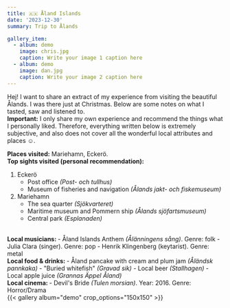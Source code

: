 ```yaml
---
title: 🇦🇽 Åland Islands 
date: '2023-12-30'
summary: Trip to Ålands

gallery_item:
  - album: demo
    image: chris.jpg
    caption: Write your image 1 caption here
  - album: demo
    image: dan.jpg
    caption: Write your image 2 caption here 
---
```

Hej! I want to share an extract of my experience from visiting the beautiful Ålands. I was there just at Christmas. Below are some notes on what I tasted, saw and listened to.<br>
<b>Important:</b> I only share my own experience and recommend the things what I personally liked. Therefore, everything written below is extremely subjective, and also does not cover all the wonderful local attributes and places ☺️.

<b>Places visited:</b> Mariehamn, Eckerö.<br>
<b>Top sights visited (personal recommendation): </b>
1. Eckerö
    - Post office <i>(Post- och tullhus)</i>
    - Museum of fisheries and navigation <i>(Ålands jakt- och fiskemuseum)</i>
2. Mariehamn
    - The sea quarter <i>(Sjökvarteret)</i>
    - Maritime museum and Pommern ship <i>(Ålands sjöfartsmuseum)</i>
    - Central park <i>(Esplanaden)</i>
<br>
<b>Local musicians: </b>
- Åland Islands Anthem <i>(Ålänningens sång)</i>. Genre: folk 
- Julia Clara (singer). Genre: pop
- Henrik Klingenberg (keytarist). Genre: metal
<br>
<b>Local food & drinks: </b>
- Åland pancake with cream and plum jam <i>(Åländsk pannkaka)</i>
- "Buried whitefish" <i>(Gravad sik)</i>
- Local beer <i>(Stallhagen)</i>
- Local apple juice <i>(Grannas Äppel Åland)</i>
<br>
<b>Local cinema: </b>
- Devil's Bride <i>(Tulen morsian)</i>. Year: 2016. Genre: Horror/Drama
<br>
{{< gallery album="demo" crop_options="150x150" >}}
   

